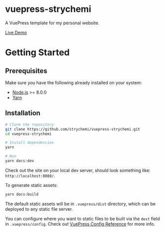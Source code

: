 # vuepress-strychemi

A VuePress template for my personal website.

[Live Demo](https://vuepress-strychemi.netlify.com/)

# Getting Started

## Prerequisites

Make sure you have the following already installed on your system:
- [Node.js](https://nodejs.org/en/) >= 8.0.0
- [Yarn](https://yarnpkg.com/en/)

## Installation

```bash
# Clone the repository
git clone https://github.com/strychemi/vuepress-strychemi.git
cd vuepress-strychemi

# Install dependencies
yarn

# Run
yarn docs:dev
```

Check out the site on your local dev server, should look something like: `http://localhost:8080/`.

To generate static assets:

```bash
yarn docs:build
```

The default static assets will be in `.vuepress/dist` directory, which can be deployed to any static file server.

You can configure where you want to static files to be built via the `dest` field in `.vuepress/config`. Check out [VuePress Config Reference](https://vuepress.vuejs.org/config/) for more info.

